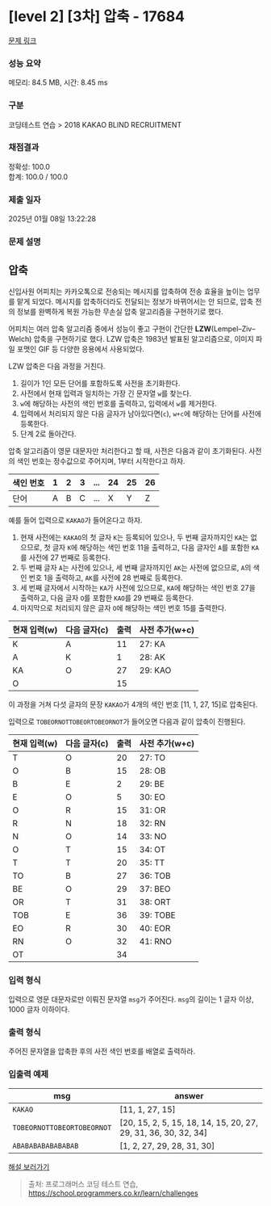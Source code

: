 # [level 2] [3차] 압축 - 17684 

[문제 링크](https://school.programmers.co.kr/learn/courses/30/lessons/17684) 

### 성능 요약

메모리: 84.5 MB, 시간: 8.45 ms

### 구분

코딩테스트 연습 > 2018 KAKAO BLIND RECRUITMENT

### 채점결과

정확성: 100.0<br/>합계: 100.0 / 100.0

### 제출 일자

2025년 01월 08일 13:22:28

### 문제 설명

<h2>압축</h2>

<p>신입사원 어피치는 카카오톡으로 전송되는 메시지를 압축하여 전송 효율을 높이는 업무를 맡게 되었다. 메시지를 압축하더라도 전달되는 정보가 바뀌어서는 안 되므로, 압축 전의 정보를 완벽하게 복원 가능한 무손실 압축 알고리즘을 구현하기로 했다.</p>

<p>어피치는 여러 압축 알고리즘 중에서 성능이 좋고 구현이 간단한 <strong>LZW</strong>(Lempel–Ziv–Welch) 압축을 구현하기로 했다. LZW 압축은 1983년 발표된 알고리즘으로, 이미지 파일 포맷인 GIF 등 다양한 응용에서 사용되었다.</p>

<p>LZW&nbsp;압축은 다음 과정을 거친다.</p>

<ol>
<li>길이가 1인 모든 단어를 포함하도록 사전을 초기화한다.</li>
<li>사전에서 현재 입력과 일치하는 가장 긴 문자열 <code>w</code>를 찾는다.</li>
<li><code>w</code>에 해당하는 사전의 색인 번호를 출력하고, 입력에서 <code>w</code>를 제거한다.</li>
<li>입력에서 처리되지 않은 다음 글자가 남아있다면(<code>c</code>), <code>w+c</code>에 해당하는 단어를 사전에 등록한다.</li>
<li>단계 2로 돌아간다.</li>
</ol>

<p>압축 알고리즘이 영문 대문자만 처리한다고 할 때, 사전은 다음과 같이 초기화된다. 사전의 색인 번호는 정수값으로 주어지며, 1부터 시작한다고 하자.</p>
<table class="table">
        <thead><tr>
<th>색인 번호</th>
<th>1</th>
<th>2</th>
<th>3</th>
<th>...</th>
<th>24</th>
<th>25</th>
<th>26</th>
</tr>
</thead>
        <tbody><tr>
<td>단어</td>
<td>A</td>
<td>B</td>
<td>C</td>
<td>...</td>
<td>X</td>
<td>Y</td>
<td>Z</td>
</tr>
</tbody>
      </table>
<p>예를 들어 입력으로 <code>KAKAO</code>가 들어온다고 하자.</p>

<ol>
<li>현재 사전에는 <code>KAKAO</code>의 첫 글자 <code>K</code>는 등록되어 있으나, 두 번째 글자까지인 <code>KA</code>는 없으므로, 첫 글자 <code>K</code>에 해당하는 색인 번호 11을 출력하고, 다음 글자인 <code>A</code>를 포함한 <code>KA</code>를 사전에 27 번째로 등록한다.</li>
<li>두 번째 글자 <code>A</code>는 사전에 있으나, 세 번째 글자까지인 <code>AK</code>는 사전에 없으므로, <code>A</code>의  색인 번호 1을 출력하고, <code>AK</code>를 사전에 28 번째로 등록한다.</li>
<li>세 번째 글자에서 시작하는 <code>KA</code>가 사전에 있으므로, <code>KA</code>에 해당하는 색인 번호 27을 출력하고, 다음 글자 <code>O</code>를 포함한 <code>KAO</code>를 29 번째로 등록한다.</li>
<li>마지막으로 처리되지 않은 글자 <code>O</code>에 해당하는 색인 번호 15를 출력한다.</li>
</ol>
<table class="table">
        <thead><tr>
<th>현재 입력(w)</th>
<th>다음 글자(c)</th>
<th>출력</th>
<th>사전 추가(w+c)</th>
</tr>
</thead>
        <tbody><tr>
<td>K</td>
<td>A</td>
<td>11</td>
<td>27: KA</td>
</tr>
<tr>
<td>A</td>
<td>K</td>
<td>1</td>
<td>28: AK</td>
</tr>
<tr>
<td>KA</td>
<td>O</td>
<td>27</td>
<td>29: KAO</td>
</tr>
<tr>
<td>O</td>
<td></td>
<td>15</td>
<td></td>
</tr>
</tbody>
      </table>
<p>이 과정을 거쳐 다섯 글자의 문장 <code>KAKAO</code>가 4개의 색인 번호 [11, 1, 27, 15]로 압축된다.</p>

<p>입력으로 <code>TOBEORNOTTOBEORTOBEORNOT</code>가 들어오면 다음과 같이 압축이 진행된다.</p>
<table class="table">
        <thead><tr>
<th>현재 입력(w)</th>
<th>다음 글자(c)</th>
<th>출력</th>
<th>사전 추가(w+c)</th>
</tr>
</thead>
        <tbody><tr>
<td>T</td>
<td>O</td>
<td>20</td>
<td>27: TO</td>
</tr>
<tr>
<td>O</td>
<td>B</td>
<td>15</td>
<td>28: OB</td>
</tr>
<tr>
<td>B</td>
<td>E</td>
<td>2</td>
<td>29: BE</td>
</tr>
<tr>
<td>E</td>
<td>O</td>
<td>5</td>
<td>30: EO</td>
</tr>
<tr>
<td>O</td>
<td>R</td>
<td>15</td>
<td>31: OR</td>
</tr>
<tr>
<td>R</td>
<td>N</td>
<td>18</td>
<td>32: RN</td>
</tr>
<tr>
<td>N</td>
<td>O</td>
<td>14</td>
<td>33: NO</td>
</tr>
<tr>
<td>O</td>
<td>T</td>
<td>15</td>
<td>34: OT</td>
</tr>
<tr>
<td>T</td>
<td>T</td>
<td>20</td>
<td>35: TT</td>
</tr>
<tr>
<td>TO</td>
<td>B</td>
<td>27</td>
<td>36: TOB</td>
</tr>
<tr>
<td>BE</td>
<td>O</td>
<td>29</td>
<td>37: BEO</td>
</tr>
<tr>
<td>OR</td>
<td>T</td>
<td>31</td>
<td>38: ORT</td>
</tr>
<tr>
<td>TOB</td>
<td>E</td>
<td>36</td>
<td>39: TOBE</td>
</tr>
<tr>
<td>EO</td>
<td>R</td>
<td>30</td>
<td>40: EOR</td>
</tr>
<tr>
<td>RN</td>
<td>O</td>
<td>32</td>
<td>41: RNO</td>
</tr>
<tr>
<td>OT</td>
<td></td>
<td>34</td>
<td></td>
</tr>
</tbody>
      </table>
<h3>입력 형식</h3>

<p>입력으로 영문 대문자로만 이뤄진 문자열 <code>msg</code>가 주어진다. <code>msg</code>의 길이는 1 글자 이상, 1000 글자 이하이다.</p>

<h3>출력 형식</h3>

<p>주어진 문자열을 압축한 후의 사전 색인 번호를 배열로 출력하라.</p>

<h3>입출력 예제</h3>
<table class="table">
        <thead><tr>
<th>msg</th>
<th>answer</th>
</tr>
</thead>
        <tbody><tr>
<td><code>KAKAO</code></td>
<td>[11, 1, 27, 15]</td>
</tr>
<tr>
<td><code>TOBEORNOTTOBEORTOBEORNOT</code></td>
<td>[20, 15, 2, 5, 15, 18, 14, 15, 20, 27, 29, 31, 36, 30, 32, 34]</td>
</tr>
<tr>
<td><code>ABABABABABABABAB</code></td>
<td>[1, 2, 27, 29, 28, 31, 30]</td>
</tr>
</tbody>
      </table>
<p><a href="http://tech.kakao.com/2017/11/14/kakao-blind-recruitment-round-3/" target="_blank" rel="noopener">해설 보러가기</a></p>


> 출처: 프로그래머스 코딩 테스트 연습, https://school.programmers.co.kr/learn/challenges